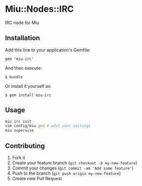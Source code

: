 # Miu::Nodes::IRC

IRC node for Miu

## Installation

Add this line to your application's Gemfile:

    gem 'miu-irc'

And then execute:

    $ bundle

Or install it yourself as:

    $ gem install miu-irc

## Usage

```ruby
miu irc init
vim config/miu.god # edit your settings
miu supervise
```

## Contributing

1. Fork it
2. Create your feature branch (`git checkout -b my-new-feature`)
3. Commit your changes (`git commit -am 'Add some feature'`)
4. Push to the branch (`git push origin my-new-feature`)
5. Create new Pull Request
